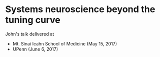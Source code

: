 # Systems neuroscience beyond the tuning curve
John's talk delivered at

- Mt. Sinai Icahn School of Medicine (May 15, 2017)
- UPenn (June 6, 2017)
